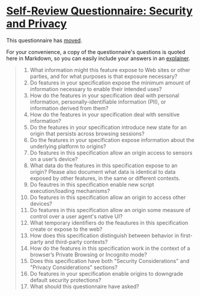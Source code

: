 # [Self-Review Questionnaire: Security and Privacy](https://w3ctag.github.io/security-questionnaire/)

This questionnaire has [moved](https://w3ctag.github.io/security-questionnaire/).

For your convenience, a copy of the questionnaire's questions is quoted here in Markdown, so you can easily include your answers in an [explainer](https://github.com/w3ctag/w3ctag.github.io/blob/master/explainers.md).

> 01. What information might this feature expose to Web sites or other parties,
>     and for what purposes is that exposure necessary?
> 02. Do features in your specification expose the minimum amount of information
>     necessary to enable their intended uses?
> 03. How do the features in your specification deal with personal information,
>     personally-identifiable information (PII), or information derived from
>     them?
> 04. How do the features in your specification deal with sensitive information?
> 05. Do the features in your specification introduce new state for an origin
>     that persists across browsing sessions?
> 06. Do the features in your specification expose information about the
>     underlying platform to origins?
> 07. Do features in this specification allow an origin access to sensors on a user’s
>     device?
> 08. What data do the features in this specification expose to an origin? Please
>     also document what data is identical to data exposed by other features, in the
>     same or different contexts.
> 09. Do feautres in this specification enable new script execution/loading
>     mechanisms?
> 10. Do features in this specification allow an origin to access other devices?
> 11. Do features in this specification allow an origin some measure of control over
>     a user agent's native UI?
> 12. What temporary identifiers do the feautures in this specification create or
>     expose to the web?
> 13. How does this specification distinguish between behavior in first-party and
>     third-party contexts?
> 14. How do the features in this specification work in the context of a browser’s
>     Private Browsing or Incognito mode?
> 15. Does this specification have both "Security Considerations" and "Privacy
>     Considerations" sections?
> 16. Do features in your specification enable origins to downgrade default
>     security protections?
> 17. What should this questionnaire have asked?
